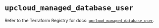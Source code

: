# `upcloud_managed_database_user`

Refer to the Terraform Registry for docs: [`upcloud_managed_database_user`](https://registry.terraform.io/providers/upcloudltd/upcloud/5.3.0/docs/resources/managed_database_user).
